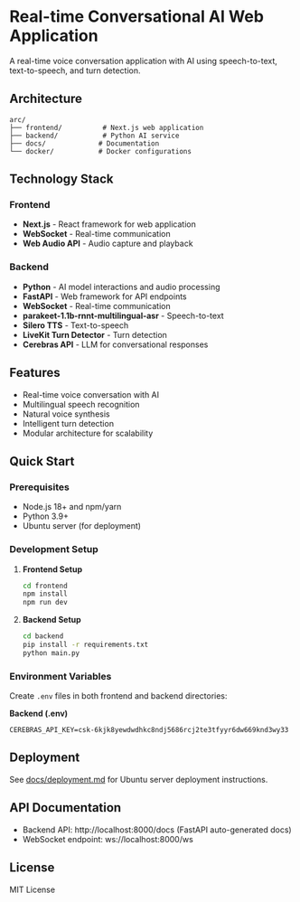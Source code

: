 # Real-time Conversational AI Web Application

A real-time voice conversation application with AI using speech-to-text, text-to-speech, and turn detection.

## Architecture

```
arc/
├── frontend/          # Next.js web application
├── backend/           # Python AI service
├── docs/             # Documentation
└── docker/           # Docker configurations
```

## Technology Stack

### Frontend
- **Next.js** - React framework for web application
- **WebSocket** - Real-time communication
- **Web Audio API** - Audio capture and playback

### Backend
- **Python** - AI model interactions and audio processing
- **FastAPI** - Web framework for API endpoints
- **WebSocket** - Real-time communication
- **parakeet-1.1b-rnnt-multilingual-asr** - Speech-to-text
- **Silero TTS** - Text-to-speech
- **LiveKit Turn Detector** - Turn detection
- **Cerebras API** - LLM for conversational responses

## Features

- Real-time voice conversation with AI
- Multilingual speech recognition
- Natural voice synthesis
- Intelligent turn detection
- Modular architecture for scalability

## Quick Start

### Prerequisites
- Node.js 18+ and npm/yarn
- Python 3.9+
- Ubuntu server (for deployment)

### Development Setup

1. **Frontend Setup**
   ```bash
   cd frontend
   npm install
   npm run dev
   ```

2. **Backend Setup**
   ```bash
   cd backend
   pip install -r requirements.txt
   python main.py
   ```

### Environment Variables

Create `.env` files in both frontend and backend directories:

**Backend (.env)**
```
CEREBRAS_API_KEY=csk-6kjk8yewdwdhkc8ndj5686rcj2te3tfyyr6dw669knd3wy33
```

## Deployment

See [docs/deployment.md](docs/deployment.md) for Ubuntu server deployment instructions.

## API Documentation

- Backend API: http://localhost:8000/docs (FastAPI auto-generated docs)
- WebSocket endpoint: ws://localhost:8000/ws

## License

MIT License
